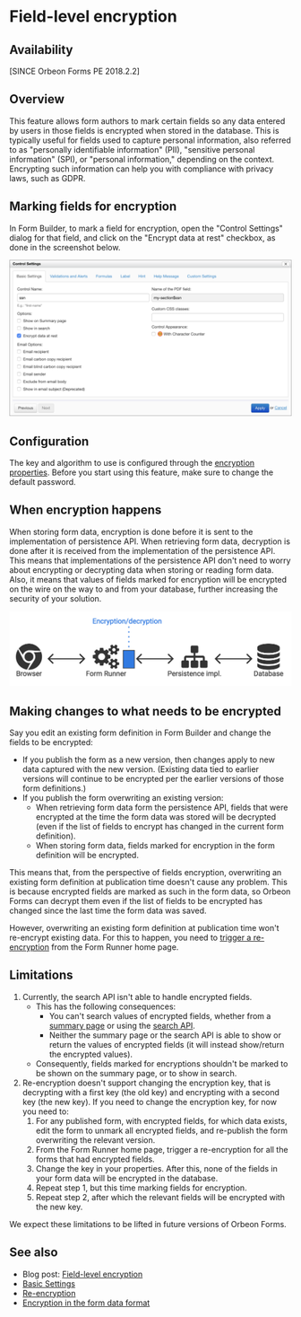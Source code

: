 # Field-level encryption

## Availability

[SINCE Orbeon Forms PE 2018.2.2]

## Overview

This feature allows form authors to mark certain fields so any data entered by users in those fields is encrypted when stored in the database. This is typically useful for fields used to capture personal information, also referred to as "personally identifiable information" (PII), "sensitive personal information" (SPI), or "personal information," depending on the context. Encrypting such information can help you with compliance with privacy laws, such as GDPR.

## Marking fields for encryption

In Form Builder, to mark a field for encryption, open the "Control Settings" dialog for that field, and click on the "Encrypt data at rest" checkbox, as done in the screenshot below.

![Checkbox to mark field for encryption](images/field-level-encryption-ssn.png)

## Configuration

The key and algorithm to use is configured through the [encryption properties](../configuration/properties/general.md#encryption-properties). Before you start using this feature, make sure to change the default password.

## When encryption happens

When storing form data, encryption is done before it is sent to the implementation of persistence API. When retrieving form data, decryption is done after it is received from the implementation of the persistence API. This means that implementations of the persistence API don't need to worry about encrypting or decrypting data when storing or reading form data. Also, it means that values of fields marked for encryption will be encrypted on the wire on the way to and from your database, further increasing the security of your solution.

![Data encryption in Form Runner, before it reaches the implementation of the persistence API](images/field-level-encryption-when.png)

## Making changes to what needs to be encrypted

Say you edit an existing form definition in Form Builder and change the fields to be encrypted:

- If you publish the form as a new version, then changes apply to new data captured with the new version. (Existing data tied to earlier versions will continue to be encrypted per the earlier versions of those form definitions.)
- If you publish the form overwriting an existing version:
    - When retrieving form data form the persistence API, fields that were encrypted at the time the form data was stored will be decrypted (even if the list of fields to encrypt has changed in the current form definition).
    - When storing form data, fields marked for encryption in the form definition will be encrypted.

This means that, from the perspective of fields encryption, overwriting an existing form definition at publication time doesn't cause any problem. This is because encrypted fields are marked as such in the form data, so Orbeon Forms can decrypt them even if the list of fields to be encrypted has changed since the last time the form data was saved.

However, overwriting an existing form definition at publication time won't re-encrypt existing data. For this to happen, you need to [trigger a re-encryption](../form-runner/feature/home-page.md#re-encryption) from the Form Runner home page.

## Limitations

1. Currently, the search API isn't able to handle encrypted fields.
	- This has the following consequences:
		- You can't search values of encrypted fields, whether from a [summary page](summary-page.md) or using the [search API](../form-runner/apis/persistence-api/search.md).
		- Neither the summary page or the search API is able to show or return the values of encrypted fields (it will instead show/return the encrypted values).
	- Consequently, fields marked for encryptions shouldn't be marked to be shown on the summary page, or to show in search.
2. Re-encryption doesn't support changing the encryption key, that is decrypting with a first key (the old key) and encrypting with a second key (the new key). If you need to change the encryption key, for now you need to:
	1. For any published form, with encrypted fields, for which data exists, edit the form to unmark all encrypted fields, and re-publish the form overwriting the relevant version.
	2. From the Form Runner home page, trigger a re-encryption for all the forms that had encrypted fields.
	3. Change the key in your properties. After this, none of the fields in your form data will be encrypted in the database.
	4. Repeat step 1, but this time marking fields for encryption.
	5. Repeat step 2, after which the relevant fields will be encrypted with the new key.

We expect these limitations to be lifted in future versions of Orbeon Forms.

## See also 

- Blog post: [Field-level encryption](https://blog.orbeon.com/2019/04/field-level-encryption.html)
- [Basic Settings](/form-builder/control-settings.md)
- [Re-encryption](/form-runner/features/home-page.md#re-encryption)
- [Encryption in the form data format](/form-runner/data-format/form-data.md#encryption)
